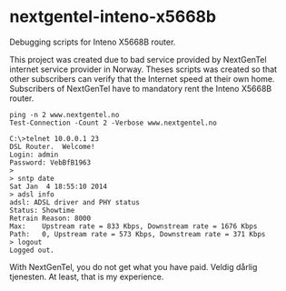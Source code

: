nextgentel-inteno-x5668b
========================

Debugging scripts for Inteno X5668B router.

This project was created due to bad service provided by NextGenTel internet service provider in Norway. Theses scripts was created so that other subscribers can verify that the Internet speed at their own home. Subscribers of NextGenTel have to mandatory rent the Inteno X5668B router.

```
ping -n 2 www.nextgentel.no 
Test-Connection -Count 2 -Verbose www.nextgentel.no
```

```
C:\>telnet 10.0.0.1 23
DSL Router.  Welcome!
Login: admin
Password: VebBfB1963
>
> sntp date
Sat Jan  4 18:55:10 2014
> adsl info
adsl: ADSL driver and PHY status
Status: Showtime
Retrain Reason: 8000
Max:    Upstream rate = 833 Kbps, Downstream rate = 1676 Kbps
Path:   0, Upstream rate = 573 Kbps, Downstream rate = 371 Kbps
> logout
Logged out.
```

With NextGenTel, you do not get what you have paid. Veldig dårlig tjenesten. At least, that is my experience.
